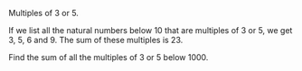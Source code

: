 Multiples of 3 or 5.

  If we list all the natural numbers below 10 that are multiples of 3 or 5, we get 3, 5, 6 and 9.
  The sum of these multiples is 23.

  Find the sum of all the multiples of 3 or 5 below 1000.
